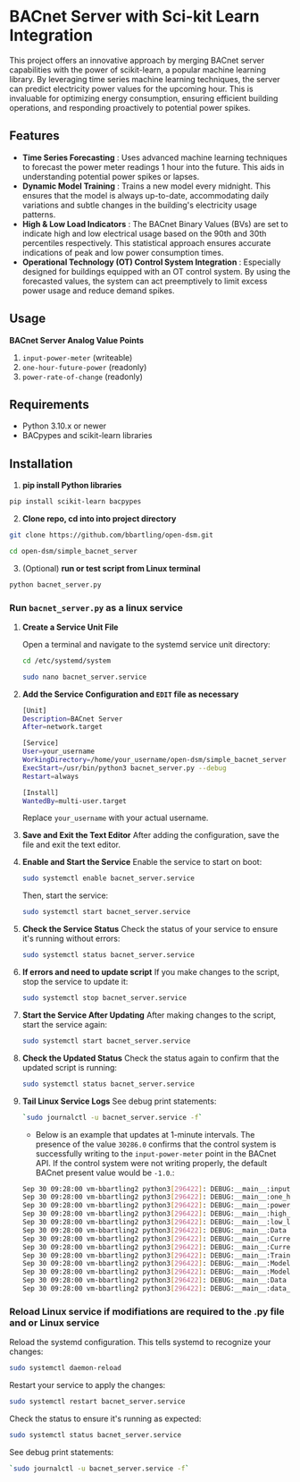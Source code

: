 # BACnet Server with Sci-kit Learn Integration

This project offers an innovative approach by merging BACnet server capabilities with the power of scikit-learn, a popular machine learning library. By leveraging time series machine learning techniques, the server can predict electricity power values for the upcoming hour. This is invaluable for optimizing energy consumption, ensuring efficient building operations, and responding proactively to potential power spikes.

## Features
* **Time Series Forecasting** : Uses advanced machine learning techniques to forecast the power meter readings 1 hour into the future. This aids in understanding potential power spikes or lapses.
* **Dynamic Model Training** : Trains a new model every midnight. This ensures that the model is always up-to-date, accommodating daily variations and subtle changes in the building's electricity usage patterns.
* **High & Low Load Indicators** : The BACnet Binary Values (BVs) are set to indicate high and low electrical usage based on the 90th and 30th percentiles respectively. This statistical approach ensures accurate indications of peak and low power consumption times.
* **Operational Technology (OT) Control System Integration** : Especially designed for buildings equipped with an OT control system. By using the forecasted values, the system can act preemptively to limit excess power usage and reduce demand spikes.

## Usage
**BACnet Server Analog Value Points**
1. `input-power-meter` (writeable)
2. `one-hour-future-power` (readonly)
3. `power-rate-of-change` (readonly)

## Requirements
- Python 3.10.x or newer
- BACpypes and scikit-learn libraries

## Installation
1. **pip install Python libraries**

```bash
pip install scikit-learn bacpypes
```

2. **Clone repo, cd into into project directory**
```bash
git clone https://github.com/bbartling/open-dsm.git
```
```bash
cd open-dsm/simple_bacnet_server
```

3. (Optional) **run or test script from Linux terminal**
```bash
python bacnet_server.py
```


### Run `bacnet_server.py` as a linux service

1. **Create a Service Unit File**

   Open a terminal and navigate to the systemd service unit directory:

   ```bash
   cd /etc/systemd/system

   sudo nano bacnet_server.service
   ```

2. **Add the Service Configuration and `EDIT` file as necessary**

   ```bash
   [Unit]
   Description=BACnet Server
   After=network.target

   [Service]
   User=your_username
   WorkingDirectory=/home/your_username/open-dsm/simple_bacnet_server
   ExecStart=/usr/bin/python3 bacnet_server.py --debug
   Restart=always

   [Install]
   WantedBy=multi-user.target
   ```
   Replace `your_username` with your actual username.

2. **Save and Exit the Text Editor**
   After adding the configuration, save the file and exit the text editor.

3. **Enable and Start the Service**
   Enable the service to start on boot:
   ```bash
   sudo systemctl enable bacnet_server.service
   ```
   Then, start the service:
   ```bash
   sudo systemctl start bacnet_server.service
   ```
4. **Check the Service Status**
   Check the status of your service to ensure it's running without errors:
   ```bash
   sudo systemctl status bacnet_server.service
   ```
5. **If errors and need to update script**
   If you make changes to the script, stop the service to update it:
   ```bash
   sudo systemctl stop bacnet_server.service
   ```
6. **Start the Service After Updating**
   After making changes to the script, start the service again:
   ```bash
   sudo systemctl start bacnet_server.service
   ```
7. **Check the Updated Status**
   Check the status again to confirm that the updated script is running:
   ```bash
   sudo systemctl status bacnet_server.service
   ```

8. **Tail Linux Service Logs**
   See debug print statements:
   ```bash
   `sudo journalctl -u bacnet_server.service -f`
   ```

   * Below is an example that updates at 1-minute intervals. The presence of the value `30286.0` confirms that the control system is successfully writing to the `input-power-meter` point in the BACnet API. If the control system were not writing properly, the default BACnet present value would be `-1.0`.:

   ```bash
   Sep 30 09:28:00 vm-bbartling2 python3[296422]: DEBUG:__main__:input_power: 30286.0
   Sep 30 09:28:00 vm-bbartling2 python3[296422]: DEBUG:__main__:one_hr_future_pwr: -1.0
   Sep 30 09:28:00 vm-bbartling2 python3[296422]: DEBUG:__main__:power_rate_of_change: -1.0
   Sep 30 09:28:00 vm-bbartling2 python3[296422]: DEBUG:__main__:high_load_bv: inactive
   Sep 30 09:28:00 vm-bbartling2 python3[296422]: DEBUG:__main__:low_load_bv: inactive
   Sep 30 09:28:00 vm-bbartling2 python3[296422]: DEBUG:__main__:Data Cache Length: 3
   Sep 30 09:28:00 vm-bbartling2 python3[296422]: DEBUG:__main__:Current Hour: 9
   Sep 30 09:28:00 vm-bbartling2 python3[296422]: DEBUG:__main__:Current Minute: 28
   Sep 30 09:28:00 vm-bbartling2 python3[296422]: DEBUG:__main__:Training Started Today: False
   Sep 30 09:28:00 vm-bbartling2 python3[296422]: DEBUG:__main__:Model Availability: False
   Sep 30 09:28:00 vm-bbartling2 python3[296422]: DEBUG:__main__:Model training time: 0.00 minutes on None
   Sep 30 09:28:00 vm-bbartling2 python3[296422]: DEBUG:__main__:Data Cache last value: 30286.0
   Sep 30 09:28:00 vm-bbartling2 python3[296422]: DEBUG:__main__:data_cache_len < 65 - RETURN
   ```

### **Reload Linux service if modifiations are required to the .py file and or Linux service**
   Reload the systemd configuration. This tells systemd to recognize your changes:
   ```bash
   sudo systemctl daemon-reload
   ```

   Restart your service to apply the changes:
   ```bash
   sudo systemctl restart bacnet_server.service
   ```

   Check the status to ensure it's running as expected:
   ```bash
   sudo systemctl status bacnet_server.service
   ```

   See debug print statements:
   ```bash
   `sudo journalctl -u bacnet_server.service -f`
   ```